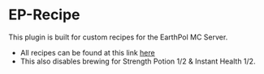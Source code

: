 # EP-Recipe
This plugin is built for custom recipes for the EarthPol MC Server.
- All recipes can be found at this link [here](https://earthpol.com/recipes/)
- This also disables brewing for Strength Potion 1/2 & Instant Health 1/2.
